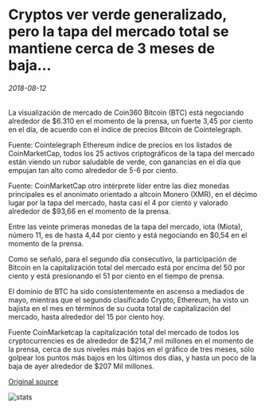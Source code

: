 # Cryptos ver verde generalizado, pero la tapa del mercado total se mantiene cerca de 3 meses de baja...

###### 2018-08-12

La visualización de mercado de Coin360 Bitcoin (BTC) está negociando alrededor de $6.310 en el momento de la prensa, un fuerte 3,45 por ciento en el día, de acuerdo con el índice de precios Bitcoin de Cointelegraph.

Fuente: Cointelegraph Ethereum índice de precios en los listados de CoinMarketCap, todos los 25 activos criptográficos de la tapa del mercado están viendo un rubor saludable de verde, con ganancias en el día que empujan tan alto como alrededor de 5-6 por ciento.

Fuente: CoinMarketCap otro intérprete líder entre las diez monedas principales es el anonimato orientado a altcoin Monero (XMR), en el décimo lugar por la tapa del mercado, hasta casi el 4 por ciento y valorado alrededor de $93,66 en el momento de la prensa.

Entre las veinte primeras monedas de la tapa del mercado, iota (Miota), número 11, es de hasta 4,44 por ciento y está negociando en $0,54 en el momento de la prensa.

Como se señaló, para el segundo día consecutivo, la participación de Bitcoin en la capitalización total del mercado está por encima del 50 por ciento y está presionando el 51 por ciento en el tiempo de prensa.

El dominio de BTC ha sido consistentemente en ascenso a mediados de mayo, mientras que el segundo clasificado Crypto, Ethereum, ha visto un bajista en el mes en términos de su cuota total de capitalización del mercado, hasta alrededor del 15 por ciento hoy.

Fuente CoinMarketcap la capitalización total del mercado de todos los cryptocurrencies es de alrededor de $214,7 mil millones en el momento de la prensa, cerca de sus niveles más bajos en el gráfico de tres meses, sólo golpear los puntos más bajos en los últimos dos días, y hasta un poco de la baja de ayer alrededor de $207 Mil millones.

[Original source](https://cointelegraph.com/news/cryptos-see-widespread-green-but-total-market-cap-remains-close-to-3-month-low)

![stats](https://c.statcounter.com/11760860/0/a89fa40b/1/ "stats")